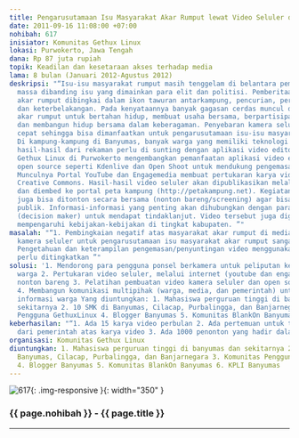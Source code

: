 ```yaml
---
title: Pengarusutamaan Isu Masyarakat Akar Rumput lewat Video Seluler dan Open Source
date: 2011-09-16 11:08:00 +07:00
nohibah: 617
inisiator: Komunitas Gethux Linux
lokasi: Purwokerto, Jawa Tengah
dana: Rp 87 juta rupiah
topik: Keadilan dan kesetaraan akses terhadap media
lama: 8 bulan (Januari 2012-Agustus 2012)
deskripsi: "“Isu-isu masyarakat rumput masih tenggelam di belantara pemberitaan media
  massa dibanding isu yang dimainkan para elit dan politisi. Pemberitaan masyarakat
  akar rumput dibingkai dalam ikon tawuran antarkampung, pencurian, perkosaan, perusuh,
  dan keterbelakangan. Pada kenyataannya banyak gagasan cerdas muncul dari masyarakat
  akar rumput untuk bertahan hidup, membuat usaha bersama, berpartisipasi dalam pembangunan,
  dan membangun hidup bersama dalam keberagaman. Penyebaran kamera seluler sangat
  cepat sehingga bisa dimanfaatkan untuk pengarusutamaan isu-isu masyarakat akar rumput.
  Di kampung-kampung di Banyumas, banyak warga yang memiliki teknologi ini. Namun,
  hasil-hasil dari rekaman perlu di sunting dengan aplikasi video editor. Komunitas
  Gethux Linux di Purwokerto mengembangkan pemanfaatan aplikasi video editor berbasis
  open source seperti Kdenlive dan Open Shoot untuk mendukung pengemasan video tersebut.
  Munculnya Portal YouTube dan Engagemedia membuat pertukaran karya video dengan lisensi
  Creative Commons. Hasil-hasil video seluler akan dipublikasikan melalui portal tersebut
  dan diembed ke portal peta kampung (http://petakampung.net). Kegiatan-kegiatan kampung
  juga bisa ditonton secara bersama (nonton bareng/screening) agar bisa diakses oleh
  publik. Informasi-informasi yang penting akan dihubungkan dengan para penentu kebijakan
  (decision maker) untuk mendapat tindaklanjut. Video tersebut juga digunakan untuk
  mempengaruhi kebijakan-kebijakan di tingkat kabupaten. ”"
masalah: "“1. Pembingkaian negatif atas masyarakat akar rumput di media massa 2. Penggunaan
  kamera seluler untuk pengarusutamaan isu masyarakat akar rumput sangat minim 3.
  Pengetahuan dan keterampilan pengemasan/penyuntingan video menggunakan open source
  perlu ditingkatkan ”"
solusi: '1. Mendorong para pengguna ponsel berkamera untuk peliputan kegiatan-kegiatan
  warga 2. Pertukaran video seluler, melalui internet (youtube dan engagemedia) dan
  nonton bareng 3. Pelatihan pembuatan video kamera seluler dan open source (kdenlive)
  4. Membangun komunikasi multipihak (warga, media, dan pemerintah) untuk tindaklanjut
  informasi warga Yang diuntungkan: 1. Mahasiswa perguruan tinggi di banyumas dan
  sekitarnya 2. 10 SMK di Banyumas, Cilacap, Purbalingga, dan Banjarnegara 3. Komunitas
  Pengguna GethuxLinux 4. Blogger Banyumas 5. Komunitas BlankOn Banyumas 6. KPLI Banyumas'
keberhasilan: "“1. Ada 15 karya video perbulan 2. Ada pertemuan untuk tindaklanjut
  dari pemerintah atas karya video 3. Ada 1000 penonton yang hadir dalam nonton bareng”"
organisasi: Komunitas Gethux Linux
diuntungkan: 1. Mahasiswa perguruan tinggi di banyumas dan sekitarnya 2. 10 SMK di
  Banyumas, Cilacap, Purbalingga, dan Banjarnegara 3. Komunitas Pengguna GethuxLinux
  4. Blogger Banyumas 5. Komunitas BlankOn Banyumas 6. KPLI Banyumas
---
```


![617](/static/img/hibahcmb/617.png){: .img-responsive }{: width="350" }

### {{ page.nohibah }} - {{ page.title }}

---
